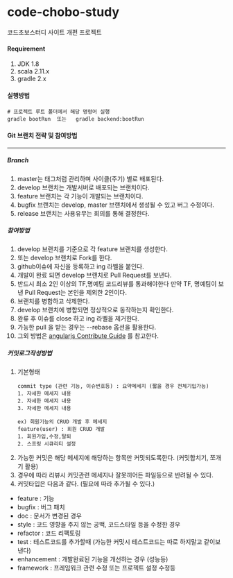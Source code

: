 # code-chobo-study
코드초보스터디 사이트 개편 프로젝트

#### Requirement
1. JDK 1.8
2. scala 2.11.x
3. gradle 2.x

#### 실행방법
```
# 프로젝트 루트 폴더에서 해당 명령어 실행
gradle bootRun  또는   gradle backend:bootRun
```

#### Git 브랜치 전략 및 참여방법
----
##### Branch
1. master는 태그처럼 관리하며 사이클(주기) 별로 배포된다.
2. develop 브랜치는 개발서버로 배포되는 브랜치이다.
3. feature 브랜치는 각 기능이 개발되는 브랜치이다.
4. bugfix 브랜치는 develop, master 브랜치에서 생성될 수 있고 버그 수정이다.
5. release 브랜치는 사용유무는 회의를 통해 결정한다.

##### 참여방법
1. develop 브랜치를 기준으로 각 feature 브랜치를 생성한다.
2. 또는 develop 브랜치로 Fork를 한다.
3. github이슈에 자신을 등록하고 ing 라벨을 붙인다.
4. 개발이 완료 되면 develop 브랜치로 Pull Request를 보낸다.
5. 반드시 최소 2인 이상의 TF,명예팀 코드리뷰를 통과해야한다
   만약 TF, 명예팀이 보낸 Pull Request는 본인을 제외한 2인이다.
6. 브랜치를 병합하고 삭제한다.
7. develop 브랜치에 병합되면 정상적으로 동작하는지 확인한다.
8. 완류 후 이슈를 close 하고 ing 라벨을 제거한다.
9. 가능한 pull 을 받는 경우는 --rebase 옵션을 활용한다.
10. 그외 방법은 [angularjs Contribute Guide](https://github.com/angular/angular.js/blob/master/CONTRIBUTING.md#submitting-a-pull-request) 를 참고한다.

##### 커밋로그작성방법
1. 기본형태
    ```
    commit type (관련 기능, 이슈번호등) : 요약메세지 (짧을 경우 전체기입가능)
    1. 자세한 메세지 내용
    2. 자세한 메세지 내용
    3. 자세한 메세지 내용

	ex) 회원기능의 CRUD 개발 후 메세지
    feature(user) : 회원 CRUD 개발
    1. 회원가입,수정,탈퇴
    2. 스프링 시큐리티 설정
    ```
2. 가능한 커밋은 해당 메세지에 해당하는 항목만 커밋되도록한다. (커밋합치기, 쪼개기 활용)
3. 경우에 따라 리뷰시 커밋관련 메세지나 잘못끼어든 파일등으로 반려될 수 있다.
4. 커밋타입은 다음과 같다. (필요에 따라 추가될 수 있다.)
 - feature : 기능
 - bugfix : 버그 패치
 - doc : 문서가 변경된 경우
 - style : 코드 영향을 주지 않는 공백, 코드스타일 등을 수정한 경우
 - refactor : 코드 리팩토링
 - test : 테스트코드를 추가할때 (가능한 커밋시 테스트코드는 따로 하지말고 같이보낸다)
 - enhancement : 개발완료된 기능을 개선하는 경우 (성능등)
 - framework : 프레임워크 관련 수정 또는 프로젝트 설정 수정등
